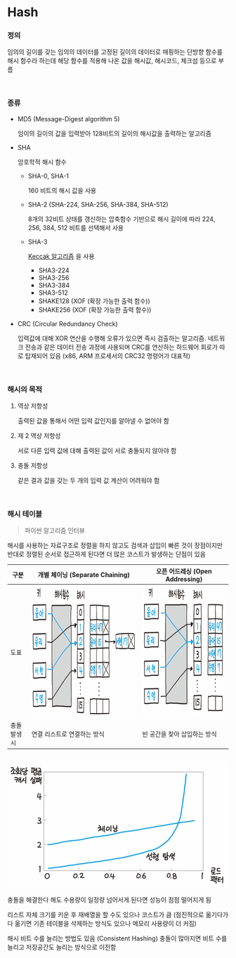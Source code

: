 Hash
===

### 정의
임의의 길이를 갖는 임의의 데이터를 고정된 길이의 데이터로 매핑하는 단방향 함수를 해시 함수라 하는데 해당 함수를 적용해 나온 값을 해시값, 해시코드, 체크섬 등으로 부름

<br>

### 종류
* MD5 (Message-Digest algorithm 5)

    임이의 길이의 값을 입력받아 128비트의 길이의 해시값을 출력하는 알고리즘

* SHA
    
    암호학적 해시 함수

    * SHA-0, SHA-1

        160 비트의 해시 값을 사용
        
    * SHA-2 (SHA-224, SHA-256, SHA-384, SHA-512)

        8개의 32비트 상태를 갱신하는 압축함수 기반으로 해시 길이에 따라 224, 256, 384, 512 비트를 선택해서 사용

    * SHA-3 

        [Keccak 알고리즘](https://keccak.team/index.html) 을 사용
        * SHA3-224
        * SHA3-256
        * SHA3-384
        * SHA3-512
        * SHAKE128 (XOF (확장 가능한 출력 함수))
        * SHAKE256 (XOF (확장 가능한 출력 함수))

* CRC (Circular Redundancy Check)

    입력값에 대해 XOR 연산을 수행해 오류가 있으면 즉시 검출하는 알고리즘. 네트워크 전송과 같은 데이터 전송 과정에 사용되며 CRC를 연산하는 하드웨어 회로가 따로 탑재되어 있음 (x86, ARM 프로세서의 CRC32 명령어가 대표적)

<br>

### 해시의 목적
1. 역상 저항성

    출력된 값을 통해서 어떤 입력 값인지를 알아낼 수 없어야 함

1. 제 2 역상 저항성

    서로 다른 입력 값에 대해 출력된 값이 서로 충돌되지 않아야 함

1. 충돌 저항성

    같은 결과 값을 갖는 두 개의 입력 값 계산이 어려워야 함

<br>

### 해시 테이블
>파이썬 알고리즘 인터뷰

해시를 사용하는 자료구조로 정렬을 하지 않고도 검색과 삽입이 빠른 것이 장점이지만 반대로 정렬된 순서로 접근하게 된다면 더 많은 코스트가 발생하는 단점이 있음

|구분|개별 체이닝 (Separate Chaining)|오픈 어드레싱 (Open Addressing)|
|-|-|-|
|도표|<img src="./separate.webp" height="300">|<img src="./open.webp" height="300">|
|충돌 발생 시|연결 리스트로 연결하는 방식|빈 공간을 찾아 삽입하는 방식|

<br>

<img src="./performance.webp">

충돌을 해결한다 해도 수용량이 일정량 넘어서게 된다면 성능이 점점 떨어지게 됨

리스트 자체 크기를 키운 후 재배열을 할 수도 있으나 코스트가 큼 (점진적으로 옮기다가 다 옮기면 기존 테이블을 삭제하는 방식도 있으나 메모리 사용량이 더 커짐)

해시 비트 수를 늘리는 방법도 있음 (Consistent Hashing) 충돌이 많아지면 비트 수를 늘리고 저장공간도 늘리는 방식으로 이전함

<br>
